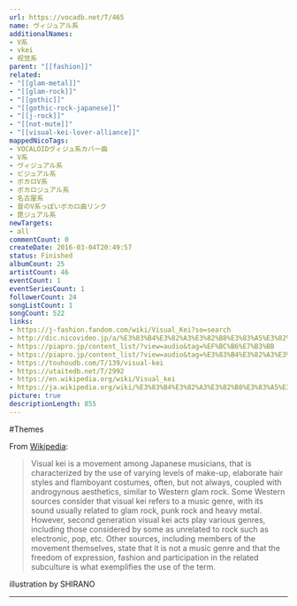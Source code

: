 ```yaml
---
url: https://vocadb.net/T/465
name: ヴィジュアル系
additionalNames: 
- V系
- vkei
- 视觉系
parent: "[[fashion]]"
related:
- "[[glam-metal]]"
- "[[glam-rock]]"
- "[[gothic]]"
- "[[gothic-rock-japanese]]"
- "[[j-rock]]"
- "[[not-mute]]"
- "[[visual-kei-lover-alliance]]"
mappedNicoTags:
- VOCALOIDヴィジュ系カバー曲
- V系
- ヴィジュアル系
- ビジュアル系
- ボカロV系
- ボカロジュアル系
- 名古屋系
- 昔のV系っぽいボカロ曲リンク
- 毘ジュアル系
newTargets:
- all
commentCount: 0
createDate: 2016-03-04T20:49:57
status: Finished
albumCount: 25
artistCount: 46
eventCount: 1
eventSeriesCount: 1
followerCount: 24
songListCount: 1
songCount: 522
links: 
- https://j-fashion.fandom.com/wiki/Visual_Kei?so=search
- http://dic.nicovideo.jp/a/%E3%83%B4%E3%82%A3%E3%82%B8%E3%83%A5%E3%82%A2%E3%83%AB%E7%B3%BB
- https://piapro.jp/content_list/?view=audio&tag=%EF%BC%B6%E7%B3%BB
- https://piapro.jp/content_list/?view=audio&tag=%E3%83%B4%E3%82%A3%E3%82%B8%E3%83%A5%E3%82%A2%E3%83%AB%E7%B3%BB
- https://touhoudb.com/T/139/visual-kei
- https://utaitedb.net/T/2992
- https://en.wikipedia.org/wiki/Visual_kei
- https://ja.wikipedia.org/wiki/%E3%83%B4%E3%82%A3%E3%82%B8%E3%83%A5%E3%82%A2%E3%83%AB%E7%B3%BB
picture: true
descriptionLength: 855
---
```


#Themes

From [Wikipedia](https://en.wikipedia.org/wiki/Visual_kei):

>Visual kei is a movement among Japanese musicians, that is characterized by the use of varying levels of make-up, elaborate hair styles and flamboyant costumes, often, but not always, coupled with androgynous aesthetics, similar to Western glam rock. Some Western sources consider that visual kei refers to a music genre, with its sound usually related to glam rock, punk rock and heavy metal. However, second generation visual kei acts play various genres, including those considered by some as unrelated to rock such as electronic, pop, etc. Other sources, including members of the movement themselves, state that it is not a music genre and that the freedom of expression, fashion and participation in the related subculture is what exemplifies the use of the term.

illustration by SHIRANO

---

